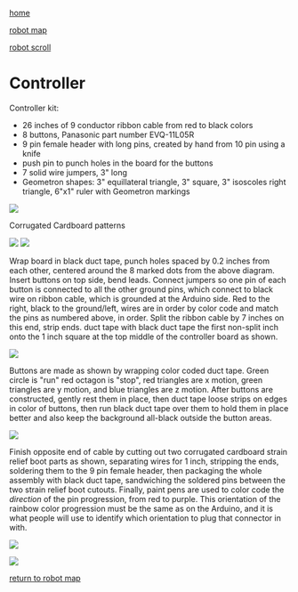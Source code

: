 
[home](index.html)

[robot map](maps/robot)

[robot scroll](scrolls/printer.md)

# Controller

Controller kit:

- 26 inches of 9 conductor ribbon cable from red to black colors
- 8 buttons, Panasonic part number EVQ-11L05R
- 9 pin female header with long pins, created by hand from 10 pin using a knife
- push pin to punch holes in the board for the buttons
- 7 solid wire jumpers, 3" long
- Geometron shapes: 3" equillateral triangle, 3" square, 3" isoscoles right triangle, 6"x1" ruler with Geometron markings

![](https://i.imgur.com/rIaKsJ3.jpg)

Corrugated Cardboard patterns

![](https://i.imgur.com/5lgrJQZ.png)
![](https://i.imgur.com/bBO9jAm.jpg)

Wrap board in black duct tape, punch holes spaced by 0.2 inches from each other, centered around the 8 marked dots from the above diagram.  Insert buttons on top side, bend leads. Connect jumpers so one pin of each button is connected to all the other ground pins, which connect to black wire on ribbon cable, which is grounded at the Arduino side.  Red to the right, black to the ground/left, wires are in order by color code and match the pins as numbered above, in order.  Split the ribbon cable by 7 inches on this end, strip ends.  duct tape with black duct tape the first non-split inch onto the 1 inch square at the top middle of the controller board as shown.

![](https://i.imgur.com/zeqj9IX.jpg)

Buttons are made as shown by wrapping color coded duct tape.  Green circle is "run" red octagon is "stop", red triangles are x motion, green triangles are y motion, and blue triangles are z motion.  After buttons are constructed, gently rest them in place, then duct tape loose strips on edges in color of buttons, then run black duct tape over them to hold them in place better and also keep the background all-black outside the button areas.  

![](https://i.imgur.com/6Uigo3J.jpg)

Finish opposite end of cable by cutting out two corrugated cardboard strain relief boot parts as shown, separating wires for 1 inch, stripping the ends, soldering them to the 9 pin female header, then packaging the whole assembly with black duct tape, sandwiching the soldered pins between the two strain relief boot cutouts.  Finally, paint pens are used to color code the *direction* of the pin progression, from red to purple.  This orientation of the rainbow color progression must be the same as on the Arduino, and it is what people will use to identify which orientation to plug that connector in with. 

![](https://i.imgur.com/IiKeq2i.jpg)

![](https://i.imgur.com/UG55SnP.jpg)

[return to robot map](maps/robot)
